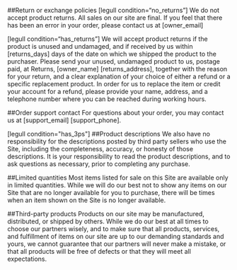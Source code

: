##Return or exchange policies
[legull condition=“no_returns”]
We do not accept product returns.  All sales on our site are final.  If you feel that there has been an error in your order, please contact us at [owner_email]

[legull condition=“has_returns”]
We will accept product returns if the product is unused and undamaged, and if received by us within [returns_days] days of the date on which we shipped the product to the purchaser.  Please send your unused, undamaged product to us, postage paid, at Returns, [owner_name] [returns_address], together with the reason for your return, and a clear explanation of your choice of either a refund or a specific replacement product.  In order for us to replace the item or credit your account for a refund, please provide your name, address, and a telephone number where you can be reached during working hours.

##Order support contact
For questions about your order, you may contact us at [support_email] [support_phone].

[legull condition="has_3ps"]
##Product descriptions
We also have no responsibility for the descriptions posted by third party sellers who use the Site, including the completeness, accuracy, or honesty of those descriptions.  It is your responsibility to read the product descriptions, and to ask questions as necessary, prior to completing any purchase.

##Limited quantities
Most items listed for sale on this Site are available only in limited quantities.  While we will do our best not to show any items on our Site that are no longer available for you to purchase, there will be times when an item shown on the Site is no longer available.

##Third-party products
Products on our site may be manufactured, distributed, or shipped by others.  While we do our best at all times to choose our partners wisely, and to make sure that all products, services, and fulfillment of items on our site are up to our demanding standards and yours, we cannot guarantee that our partners will never make a mistake, or that all products will be free of defects or that they will meet all expectations. 
